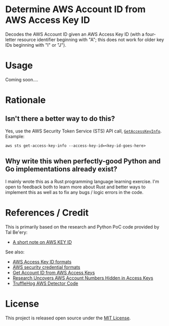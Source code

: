 # Determine AWS Account ID from AWS Access Key ID

Decodes the AWS Account ID given an AWS Access Key ID (with a four-letter resource identifier beginning with "A"; this does not work for older key IDs beginning with "I" or "J").

# Usage

Coming soon....

# Rationale

## Isn't there a better way to do this?

Yes, use the AWS Security Token Service (STS) API call, [`GetAccessKeyInfo`](https://docs.aws.amazon.com/STS/latest/APIReference/API_GetAccessKeyInfo.html). Example:

    aws sts get-access-key-info --access-key-id=<key-id-goes-here>

## Why write this when perfectly-good Python and Go implementations already exist?

I mainly wrote this as a Rust programming language learning exercise. I'm open to feedback both to learn more about Rust and better ways to implement this as well as to fix any bugs / logic errors in the code.

# References / Credit

This is primarily based on the research and Python PoC code provided by Tal Be'ery:

- [A short note on AWS KEY ID](https://medium.com/@TalBeerySec/a-short-note-on-aws-key-id-f88cc4317489)

See also:

- [AWS Access Key ID formats](https://awsteele.com/blog/2020/09/26/aws-access-key-format.html)
- [AWS security credential formats](https://summitroute.com/blog/2018/06/20/aws_security_credential_formats/)
- [Get Account ID from AWS Access Keys](https://hackingthe.cloud/aws/enumeration/get-account-id-from-keys/)
- [Research Uncovers AWS Account Numbers Hidden in Access Keys](https://trufflesecurity.com/blog/research-uncovers-aws-account-numbers-hidden-in-access-keys)
- [TruffleHog AWS Detector Code](https://github.com/trufflesecurity/trufflehog/blob/main/pkg/detectors/aws/aws.go)

# License

This project is released open source under the [MIT License](https://github.com/danzek/aws-account-id-from-key-id/blob/main/LICENSE).
